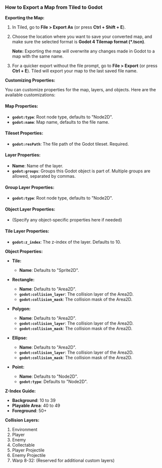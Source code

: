 ### How to Export a Map from Tiled to Godot

**Exporting the Map:**

1. In Tiled, go to **File > Export As** (or press **Ctrl + Shift + E**).
2. Choose the location where you want to save your converted map, and make sure the selected format is **Godot 4 Tilemap format (*.tscn)**.

   **Note:** Exporting the map will overwrite any changes made in Godot to a map with the same name.

3. For a quicker export without the file prompt, go to **File > Export** (or press **Ctrl + E**). Tiled will export your map to the last saved file name.

**Customizing Properties:**

You can customize properties for the map, layers, and objects. Here are the available customizations:

#### Map Properties:
- **`godot:type`**: Root node type, defaults to "Node2D".
- **`godot:name`**: Map name, defaults to the file name.

#### Tileset Properties:
- **`godot:resPath`**: The file path of the Godot tileset. Required.

#### Layer Properties:
- **Name**: Name of the layer.
- **`godot:groups`**: Groups this Godot object is part of. Multiple groups are allowed, separated by commas.

#### Group Layer Properties:
- **`godot:type`**: Root node type, defaults to "Node2D".

#### Object Layer Properties:
- (Specify any object-specific properties here if needed)

#### Tile Layer Properties:
- **`godot:z_index`**: The z-index of the layer. Defaults to 10.

**Object Properties:**

- **Tile:**
  - **Name**: Defaults to "Sprite2D".

- **Rectangle:**
  - **Name**: Defaults to "Area2D".
  - **`godot:collision_layer`**: The collision layer of the Area2D.
  - **`godot:collision_mask`**: The collision mask of the Area2D.

- **Polygon:**
  - **Name**: Defaults to "Area2D".
  - **`godot:collision_layer`**: The collision layer of the Area2D.
  - **`godot:collision_mask`**: The collision mask of the Area2D.

- **Ellipse:**
  - **Name**: Defaults to "Area2D".
  - **`godot:collision_layer`**: The collision layer of the Area2D.
  - **`godot:collision_mask`**: The collision mask of the Area2D.

- **Point:**
  - **Name**: Defaults to "Node2D".
  - **`godot:type`**: Defaults to "Node2D".

**Z-Index Guide:**

- **Background**: 10 to 39
- **Playable Area**: 40 to 49
- **Foreground**: 50+

**Collision Layers:**

1. Environment
2. Player
3. Enemy
4. Collectable
5. Player Projectile
6. Enemy Projectile
7. Warp
8-32: (Reserved for additional custom layers)
